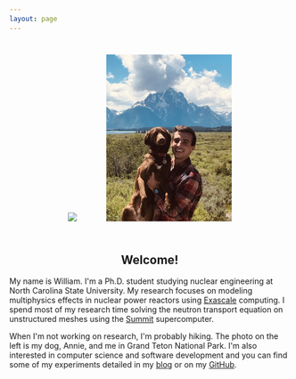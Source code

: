 ```yaml
---
layout: page
---
```


<div aligh="center" style="text-align:center;">
<img style="width:auto; height:300px; padding:25px" src="/assets/headshot.jpg" />
<img style="width:auto; height:300px; padding:25px" src="/assets/william_annie_teton.jpg" />
</div>

<div align="center" style="text-align:center;">
<h2>Welcome!</h2>
</div>

My name is William.
I'm a Ph.D. student studying nuclear engineering at North Carolina State University.
My research focuses on modeling multiphysics effects in nuclear power reactors using [Exascale](https://www.exascaleproject.org) computing.
I spend most of my research time solving the neutron transport equation on unstructured meshes using the [Summit](https://www.olcf.ornl.gov/summit/) supercomputer.

When I'm not working on research, I'm probably hiking.
The photo on the left is my dog, Annie, and me in Grand Teton National Park.
I'm also interested in computer science and software development and you can find some of my experiments detailed in my [blog](/blog) or on my [GitHub](https://github.com/wcdawn).
